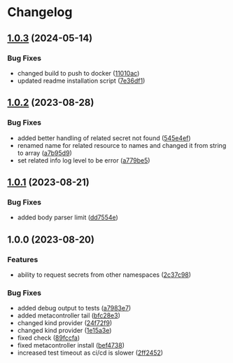 # Changelog

## [1.0.3](https://github.com/flowcore-io/service-core-secret-request-controller/compare/v1.0.2...v1.0.3) (2024-05-14)


### Bug Fixes

* changed build to push to docker ([11010ac](https://github.com/flowcore-io/service-core-secret-request-controller/commit/11010ac5db19d7094cda42e0f891ada2962afd8f))
* updated readme installation script ([7e36df1](https://github.com/flowcore-io/service-core-secret-request-controller/commit/7e36df1c6bb0f4f9c988c5bc2ce1f9881a65792d))

## [1.0.2](https://github.com/flowcore-io/service-core-secret-request-controller/compare/v1.0.1...v1.0.2) (2023-08-28)


### Bug Fixes

* added better handling of related secret not found ([545e4ef](https://github.com/flowcore-io/service-core-secret-request-controller/commit/545e4efef5edbb57c77bae842d9b25fdf7f81e33))
* renamed name for related resource to names and changed it from string to array ([a7b95d9](https://github.com/flowcore-io/service-core-secret-request-controller/commit/a7b95d9b5b7ae6c36d3111ef63075024a8224e39))
* set related info log level to be error ([a779be5](https://github.com/flowcore-io/service-core-secret-request-controller/commit/a779be52ee7e68e07d0a87028d6c380d7413b8ac))

## [1.0.1](https://github.com/flowcore-io/service-core-secret-request-controller/compare/v1.0.0...v1.0.1) (2023-08-21)


### Bug Fixes

* added body parser limit ([dd7554e](https://github.com/flowcore-io/service-core-secret-request-controller/commit/dd7554e6b753098b279c778c60cfac429a821d31))

## 1.0.0 (2023-08-20)


### Features

* ability to request secrets from other namespaces ([2c37c98](https://github.com/flowcore-io/service-core-secret-request-controller/commit/2c37c98096d72e38110d65639806b255e06d3811))


### Bug Fixes

* added debug output to tests ([a7983e7](https://github.com/flowcore-io/service-core-secret-request-controller/commit/a7983e79c2aae2b8e74ba4c73557a51eafc3ae2a))
* added metacontroller tail ([bfc28e3](https://github.com/flowcore-io/service-core-secret-request-controller/commit/bfc28e3d9bec9260edad7478b7fbaca490a65535))
* changed kind provider ([24f72f9](https://github.com/flowcore-io/service-core-secret-request-controller/commit/24f72f91f8cfc19c4eea1415c465957a8aef3a03))
* changed kind provider ([1e15a3e](https://github.com/flowcore-io/service-core-secret-request-controller/commit/1e15a3eb45533aa4c07173e59f161e01da7e24e6))
* fixed check ([89fccfa](https://github.com/flowcore-io/service-core-secret-request-controller/commit/89fccfa424270bd6103f1680d6d9d3c6b2aa437b))
* fixed metacontroller install ([bef4738](https://github.com/flowcore-io/service-core-secret-request-controller/commit/bef4738c79e3fbe229e61eb5f19070f18b210a6a))
* increased test timeout as ci/cd is slower ([2ff2452](https://github.com/flowcore-io/service-core-secret-request-controller/commit/2ff2452d8f2e91150f6e85404644e9a92c83fe60))
